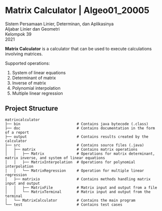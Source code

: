 # Matrix Calculator | Algeo01_20005
Sistem Persamaan Linier, Determinan, dan Aplikasinya  
Aljabar Linier dan Geometri  
Kelompok 39  
2021  
  
**Matrix Calculator** is a calculator that can be used to execute calculations involving matrices.  
  
Supported operations:
1. System of linear equations
2. Determinant of matrix
3. Inverse of matrix
4. Polynomial interpolation
5. Multiple linear regression

## Project Structure
```
matrixcalculator
├── bin                          # Contains java bytecode (.class) 
├── doc                          # Contains documentation in the form of a report
├── output                       # Contains results created by the calculator
├── src                          # Contains source files (.java)
│   ├── matrix                   # Contains matrix operations
│   │   ├── Matrix               # Operations for matrix determinant, matrix inverse, and system of linear equations
│   │   ├── MatrixInterpolation  # Operations for polynomial interpolation
│   │   └── MatrixRegression     # Operation for multiple linear regression
│   ├── matrixio                 # Contains methods handling matrix input and output
│   │   ├── MatrixFile           # Matrix input and output from a file
│   │   └── MatrixTerminal       # Matrix input and output from the terminal
│   └── MatrixCalculator         # Contains the main program
└── test                         # Contains test cases
```
